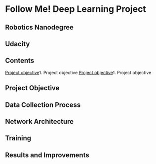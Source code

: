 # Follow Me! Deep Learning Project
## Robotics Nanodegree
## Udacity

## Contents
[Project objective](#project-objective)1. Project objective
[Project objective](#project-objective)1. Project objective

## Project Objective
## Data Collection Process
## Network Architecture
## Training
## Results and Improvements